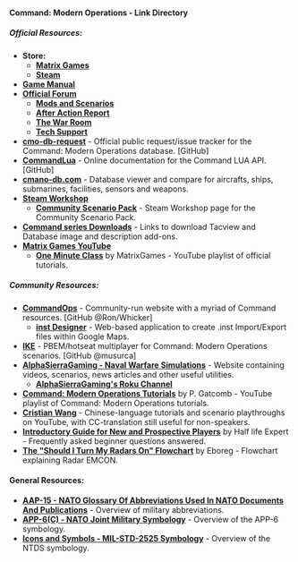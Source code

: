 #### Command: Modern Operations - Link Directory

##### Official Resources:

* **Store:**
  * [**Matrix Games**](https://www.matrixgames.com/game/command-modern-operations)
  * [**Steam**](https://store.steampowered.com/app/1076160/Command_Modern_Operations/)
* [**Game Manual**](https://www.matrixgames.com/amazon/PDF/CMO/CMO_manual_EBOOK.pdf)
* [**Official Forum**](https://www.matrixgames.com/forums/viewforum.php?f=10201)
  * [**Mods and Scenarios**](https://www.matrixgames.com/forums/viewforum.php?f=10233)
  * [**After Action Report**](https://www.matrixgames.com/forums/viewforum.php?f=10232)
  * [**The War Room**](https://www.matrixgames.com/forums/viewforum.php?f=10237)
  * [**Tech Support**](https://www.matrixgames.com/forums/viewforum.php?f=10230)
* [**cmo-db-request**](https://github.com/PygmalionOfCyprus/cmo-db-requests) - Official public request/issue tracker for the Command: Modern Operations database. [GitHub]
* [**CommandLua**](https://commandlua.github.io/) - Online documentation for the Command LUA API. [GitHub]
* [**cmano-db.com**](https://cmano-db.com/) - Database viewer and compare for aircrafts, ships, submarines, facilities, sensors and weapons.
* [**Steam Workshop**](https://steamcommunity.com/app/1076160/workshop/)
  * [**Community Scenario Pack**](https://steamcommunity.com/sharedfiles/filedetails/?id=2639756219) - Steam Workshop page for the Community Scenario Pack.
* [**Command series Downloads**](https://command.matrixgames.com/?page_id=1876) - Links to download Tacview and Database image and description add-ons.
* [**Matrix Games YouTube**](https://www.youtube.com/@MatrixGamesUK/videos)
  * [**One Minute Class**](https://www.youtube.com/playlist?list=PLk5K-IfEIqTuU_AwMIU92cEYTEvo-GH19) by MatrixGames - YouTube playlist of official tutorials.


##### Community Resources:

* [**CommandOps**](https://commandops.github.io/) - Community-run website with a myriad of Command resources. [GitHub @Ron/Whicker]
  * [**inst Designer**](https://commandops.github.io/inst-designer/) - Web-based application to create .inst Import/Export files within Google Maps.
* [**IKE**](https://github.com/musurca/IKE) - PBEM/hotseat multiplayer for Command: Modern Operations scenarios. [GitHub @musurca]
* [**AlphaSierraGaming - Naval Warfare Simulations**](https://alphasierragaming.com/home.htm) - Website containing videos, scenarios, news articles and other useful utilities.
  * [**AlphaSierraGaming's Roku Channel**](https://channelstore.roku.com/details/2db1aef487a22d8a14b24c3cdf979e3a/alphasierragaming)
* [**Command: Modern Operations Tutorials**](https://youtube.com/playlist?list=PLumwWCWlwh39mBwwGJh-LE4_KWwLobkoT) by P. Gatcomb - YouTube playlist of Command: Modern Operations tutorials.
* [**Cristian Wang**](https://www.youtube.com/@cristianwang344) - Chinese-language tutorials and scenario playthroughs on YouTube, with CC-translation still useful for non-speakers.
* [**Introductory Guide for New and Prospective Players**](https://steamcommunity.com/sharedfiles/filedetails/?id=1919334405) by Half life Expert - Frequently asked beginner questions answered.
* [**The "Should I Turn My Radars On" Flowchart**](https://steamcommunity.com/sharedfiles/filedetails/?id=2018883851) by Eboreg - Flowchart explaining Radar EMCON.

#### General Resources:

* [**AAP-15 - NATO Glossary Of Abbreviations Used In NATO Documents And Publications**](https://www.jcs.mil/Portals/36/Documents/Doctrine/Other_Pubs/aap15.pdf) - Overview of military abbreviations.
* [**APP-6(C) - NATO Joint Military Symbology**](https://www.cimic-coe.org/resources/external-publications/app-6-c.pdf) - Overview of the APP-6 symbology.
* [**Icons and Symbols - MIL-STD-2525 Symbology**](https://web.archive.org/web/20180915224252/http://www.rogercooper.com/documents/FILE_N_1000508.pdf) - Overview of the NTDS symbology.

